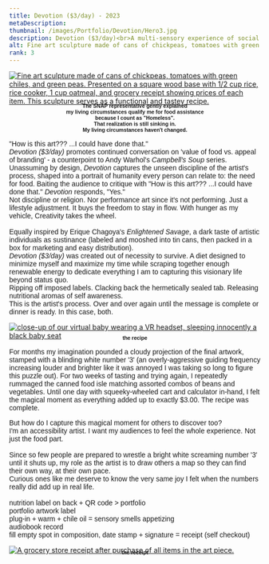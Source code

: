 ```yaml
---
title: Devotion ($3/day) - 2023
metaDescription:
thumbnail: /images/Portfolio/Devotion/Hero3.jpg
description: Devotion ($3/day)<br>A multi-sensory experience of social commentary
alt: Fine art sculpture made of cans of chickpeas, tomatoes with green chiles, and green peas. Presented on a square wood base with 1/2 cup rice, rice cooker, 1 cup oatmeal, and grocery receipt showing prices of each item. This sculpture serves as a functional and tastey recipe.
rank: 3
---
```


<div>
<a href= "/images/Portfolio/Devotion/Hero3.jpg" alt= "Fine art sculpture made of cans of chickpeas, tomatoes with green chiles, and green peas. Presented on a square wood base with 1/2 cup rice, rice cooker, 1 cup oatmeal, and grocery receipt showing prices of each item. This sculpture serves as a functional and tastey recipe.">
<img src= "/images/Portfolio/Devotion/Hero3.jpg" alt= "Fine art sculpture made of cans of chickpeas, tomatoes with green chiles, and green peas. Presented on a square wood base with 1/2 cup rice, rice cooker, 1 cup oatmeal, and grocery receipt showing prices of each item. This sculpture serves as a functional and tastey recipe." />
</a>
</div>

<div class="row">
  <div class="col-md-12">
    <p style="font-family: arial; font-size: .75em; font-weight:bold; text-align: center; margin-top: -1%">The SNAP representative gently explained</br>my living circumstances qualify me for food assistance</br>because I count as "Homeless".</br>That realization is still sinking in.</br>My living circumstances haven't changed.</br></p>
  </div>
</div>

<div class="row">
  <div class="col-md-1">
  </div>
  <div class="col-md-10">
    <p style="font-family: arial">"How is this art??? ...I could have done that."</br>
	<i>Devotion ($3/day)</i> promotes continued conversation on 'value of food vs. appeal of branding' - a counterpoint to Andy Warhol's <i>Campbell's Soup</i> series.
	Unassuming by design, <i>Devotion</i> captures the unseen discipline of the artist's process, shaped into a portrait of humanity every person can relate to: the need for food.
	Baiting the audience to critique with "How is this art??? ...I could have done that." <i>Devotion</i> responds, "Yes."</br>
	Not discipline or religion. Nor performance art since it's not performing. Just a lifestyle adjustment. It buys the freedom to stay in flow. With hunger as my vehicle, Creativity takes the wheel.<br><br>Equally inspired by Erique Chagoya's <i>Enlightened Savage</i>, a dark taste of artistic individuals as sustinance (labeled and mooshed into tin cans, then packed in a box for marketing and easy distribution).</br>
	<i>Devotion ($3/day)</i> was created out of necessity to survive. A diet designed to minimize myself and maximize my time
	while scraping together enough renewable energy to dedicate everything I am to capturing this visionary life beyond status quo.</br>
	Ripping off imposed labels. Clacking back the hermetically sealed tab.
	Releasing nutritional aromas of self awareness.</br>This is the artist's process.
	Over and over again until the message is complete or dinner is ready. In this case, both.</p>
  </div>
</div>

<div class="row">
  <div class="col-md-1">
  </div>
  <div class="col-md-3">
  <a href= "/images/Portfolio/Devotion/recipe_sm.jpg">
     <img src="/images/Portfolio/Devotion/recipe_sm.jpg" alt="close-up of our virtual  baby wearing a VR headset, sleeping innocently a black baby seat"></img>
    </a>
    <p style="font-family: arial; font-size: .75em; font-weight:bold; text-align: center; margin-top: -2%">the recipe</p>
  </div>
  <div class="col-md-5">
    <p style="font-family:arial">For months my imagination pounded a cloudy projection of the final artwork, stamped with a blinding white number '3' (an overly-aggressive guiding frequency increasing louder and brighter like it was annoyed I was taking so long to figure this puzzle out). For two weeks of tasting and trying again, I repeatedly rummaged the canned food isle matching assorted combos of beans and vegetables. Until one day with squeeky-wheeled cart and calculator in-hand, I felt the magical moment as everything added up to exactly $3.00. The recipe was complete.</p>
  </div>
</div>

<div class="row">
  <div class="col-md-3">
  </div>
  <div class="col-md-5">
    <p style="font-family:arial">But how do I capture this magical moment for others to discover too?<br>I'm an accessibility artist. I want my audiences to feel the whole experience. Not just the food part.<br><br>Since so few people are prepared to wrestle a bright white screaming number '3' until it shuts up, my role as the artist is to draw others a map so they can find their own way, at their own pace.<br>Curious ones like me deserve to know the very same joy I felt when the numbers really did add up in real life.<br><br>
	nutrition label on back + QR code > portfolio<br>
	portfolio artwork label<br>
	plug-in + warm + chile oil = sensory smells appetizing<br>
	audiobook record<br>
	fill empty spot in composition, date stamp + signature = receipt (self checkout)
	</p>
  </div>
  <div class="col-md-3">
    <a href= "/images/Portfolio/Devotion/receipt_sm.jpg">
     <img src="/images/Portfolio/Devotion/receipt_sm.jpg" alt="A grocery store receipt after purchase of all items in the art piece."></img>
    </a>
    <p style="font-family: arial; font-size: .75em; font-weight:bold; text-align: center; margin-top: -2%">the receipt</p>
  </div>
</div>